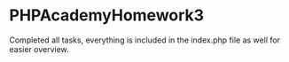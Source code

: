 # PHPAcademyHomework3

<p> Completed all tasks, everything is included in the index.php file as well for easier overview. </p>
